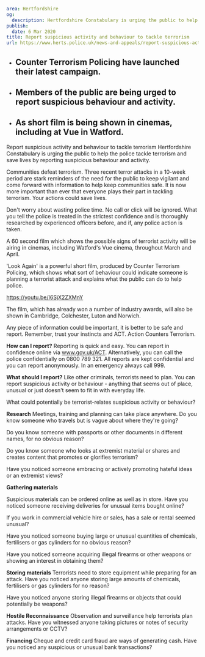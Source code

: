 ```yaml
area: Hertfordshire
og:
  description: Hertfordshire Constabulary is urging the public to help the police tackle terrorism and save lives by reporting suspicious behaviour and activity.
publish:
  date: 6 Mar 2020
title: Report suspicious activity and behaviour to tackle terrorism
url: https://www.herts.police.uk/news-and-appeals/report-suspicious-activity-and-behaviour-to-tackle-terrorism-all
```

* ## Counter Terrorism Policing have launched their latest campaign.

 * ## Members of the public are being urged to report suspicious behaviour and activity.

 * ## As short film is being shown in cinemas, including at Vue in Watford.

Report suspicious activity and behaviour to tackle terrorism
Hertfordshire Constabulary is urging the public to help the police tackle terrorism and save lives by reporting suspicious behaviour and activity.

Communities defeat terrorism. Three recent terror attacks in a 10-week period are stark reminders of the need for the public to keep vigilant and come forward with information to help keep communities safe. It is now more important than ever that everyone plays their part in tackling terrorism. Your actions could save lives.

Don't worry about wasting police time. No call or click will be ignored. What you tell the police is treated in the strictest confidence and is thoroughly researched by experienced officers before, and if, any police action is taken.

A 60 second film which shows the possible signs of terrorist activity will be airing in cinemas, including Watford's Vue cinema, throughout March and April.

'Look Again' is a powerful short film, produced by Counter Terrorism Policing, which shows what sort of behaviour could indicate someone is planning a terrorist attack and explains what the public can do to help police.

https://youtu.be/I6SjX2ZXMnY

The film, which has already won a number of industry awards, will also be shown in Cambridge, Colchester, Luton and Norwich.

Any piece of information could be important, it is better to be safe and report. Remember, trust your instincts and ACT. Action Counters Terrorism.

**How can I report?**
Reporting is quick and easy. You can report in confidence online via www.gov.uk/ACT. Alternatively, you can call the police confidentially on 0800 789 321.
All reports are kept confidential and you can report anonymously.
In an emergency always call 999.

**What should I report?**
Like other criminals, terrorists need to plan. You can report suspicious activity or behaviour - anything that seems out of place, unusual or just doesn't seem to fit in with everyday life.

What could potentially be terrorist-relates suspicious activity or behaviour?

**Research**
Meetings, training and planning can take place anywhere. Do you know someone who travels but is vague about where they're going?

Do you know someone with passports or other documents in different names, for no obvious reason?

Do you know someone who looks at extremist material or shares and creates content that promotes or glorifies terrorism?

Have you noticed someone embracing or actively promoting hateful ideas or an extremist views?

**Gathering materials**

Suspicious materials can be ordered online as well as in store. Have you noticed someone receiving deliveries for unusual items bought online?

If you work in commercial vehicle hire or sales, has a sale or rental seemed unusual?

Have you noticed someone buying large or unusual quantities of chemicals, fertilisers or gas cylinders for no obvious reason?

Have you noticed someone acquiring illegal firearms or other weapons or showing an interest in obtaining them?

**Storing materials**
Terrorists need to store equipment while preparing for an attack. Have you noticed anyone storing large amounts of chemicals, fertilisers or gas cylinders for no reason?

Have you noticed anyone storing illegal firearms or objects that could potentially be weapons?

**Hostile Reconnaissance**
Observation and surveillance help terrorists plan attacks. Have you witnessed anyone taking pictures or notes of security arrangements or CCTV?

**Financing**
Cheque and credit card fraud are ways of generating cash. Have you noticed any suspicious or unusual bank transactions?
